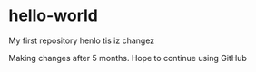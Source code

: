 # hello-world
 My first repository
henlo tis iz changez


Making changes after 5 months. Hope to continue using GitHub

